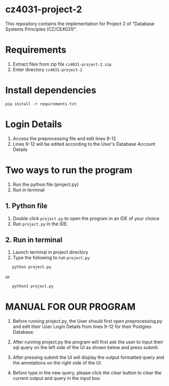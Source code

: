 # cz4031-project-2
This repository contains the implementation for Project 2 of "Database Systems Principles (CZ/CE4031)". 

# Requirements

1. Extract files from zip file `cz4031-project-2.zip`  
2. Enter directory `cz4031-project-2`

# Install dependencies
```
pip install -r requirements.txt
```
# Login Details

1. Access the preprocessing file and edit lines 9-12 
2. Lines 9-12 will be edited according to the User's Database Account Details

# Two ways to run the program
1. Run the python file (project.py)
2. Run in terminal


## 1. Python file
1. Double click `project.py` to open the program in an IDE of your choice
2. Run `project.py` in the IDE.


## 2. Run in terminal

1. Launch terminal in project directory
2. Type the following to run `project.py`
 ```bash
    python project.py
 ```  
   or
 ```bash
    python3 project.py
 ```  
# MANUAL FOR OUR PROGRAM

1. Before running project.py, the User should first open preprocessing.py and edit their User Login Details from lines 9-12 for their Postgres Database.
		
2. After running project.py the program will first ask the user to input their sql query on the left side of the UI as shown below and press submit.

4. After pressing submit the UI will display the output formatted query and the annotations on the right side of the UI.

5. Before type in the new query, please click the clear button to clear the current output and query in the input box.
            

